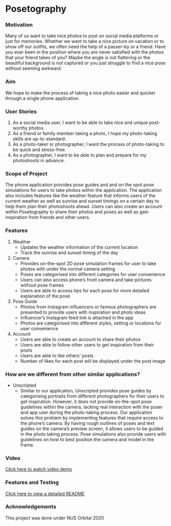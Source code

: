 # Posetography
### Motivation
Many of us want to take nice photos to post on social media platforms or just for memories. Whether we want to take a nice picture on vacation or to show off our outfits, we often need the help of a passer-by or a friend. Have you ever been in the position where you are never satisfied with the photos that your friend takes of you? Maybe the angle is not flattering or the beautiful background is not captured or you just struggle to find a nice pose without seeming awkward.
### Aim
We hope to make the process of taking a nice photo easier and quicker through a single phone application.
### User Stories
1. As a social media user, I want to be able to take nice and unique post-worthy photos.
1. As a friend or family member taking a photo, I hope my photo-taking skills are up-to-standard. 
1. As a photo-taker or photographer, I want the process of photo-taking to be quick and stress-free.
1. As a photographer, I want to be able to plan and prepare for my photoshoots in advance.
### Scope of Project
The phone application provides pose guides and and on the spot pose simulations for users to take photos within the application. The application also includes features like the weather feature that informs users of the current weather as well as sunrise and sunset timings on a certain day to help them plan their photoshoots ahead. Users can also create an account within Posetography to share their photos and poses as well as gain inspiration from friends and other users.
### Features
1. Weather
   * Updates the weather information of the current location
   * Track the sunrise and sunset timing of the day
1. Camera
   * Provides on-the-spot 2D pose simulation frames for user to take photos with under the normal camera setting
   * Poses are categorised into different categories for user convenience
   * Users can also access phone’s front camera and take pictures without pose frames
   * Users are able to access tips for each pose for more detailed explanation of the pose
1. Pose Guide
   * Photos from Instagram influencers or famous photographers are presented to provide users with inspiration and photo ideas
   * Influencer’s Instagram feed link is attached in the app
   * Photos are categorised into different styles, setting or locations for user convenience
1. Account
   * Users are able to create an account to share their photos
   * Users are able to follow other users to get inspiration from their posts
   * Users are able to like others’ posts
   * Number of likes for each post will be displayed under the post image
### How are we different from other similar applications?
* Unscripted
   * Similar to our application, Unscripted provides pose guides by categorising portraits from different photographers for their users to get inspiration. However, it does not provide on-the-spot pose guidelines within the camera, lacking real interaction with the poser and app user during the photo-taking process.
Our application solves this problem by implementing features that require access to the phone’s camera. By having rough outlines of poses and text guides on the camera’s preview screen, it allows users to be guided in the photo taking process. Pose simulations also provide users with guidelines on how to best position the camera and model in the frame.
### Video
[Click here to watch video demo](https://www.youtube.com/watch?v=_3o59zDYDwM)
### Features and Testing
[Click here to view a detailed README](https://docs.google.com/document/d/1yQKclV_UXyTj4nJ7RexPVQPAYWvlA3EojCv5BtohgFM/edit?usp=sharing)
### Acknowledgements
This project was done under NUS Orbital 2020
